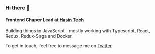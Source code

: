 ### Hi there 👋

#### Frontend Chaper Lead at [Hasin Tech](hasin.ir)
Building things in JavaScript - mostly working with Typescript, React, Redux, Redux-Saga and Docker.

To get in touch, feel free to message me on [Twitter](https://twitter.com/usestrict_dev)
